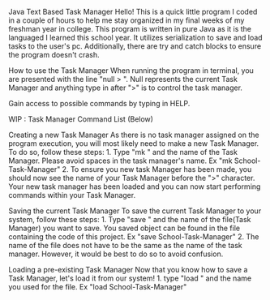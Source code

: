 Java Text Based Task Manager
  Hello! This is a quick little program I coded in a couple of hours to help me stay organized in my final weeks of my freshman year in college.
  This program is written in pure Java as it is the languaged I learned this school year. It utilizes serialization to save and load tasks to the user's
  pc. Additionally, there are try and catch blocks to ensure the program doesn't crash.
  
 How to use the Task Manager
  When running the program in terminal, you are presented with the line "null > ". Null represents the current Task Manager and anything type in after ">"
  is to control the task manager. 
  
  Gain access to possible commands by typing in HELP.
  
  WIP : Task Manager Command List (Below)
  
  Creating a new Task Manager
    As there is no task manager assigned on the program execution, you will most likely need to make a new Task Manager. To do so, follow these steps:
      1. Type "mk " and the name of the Task Manager. Please avoid spaces in the task manager's name.
        Ex "mk School-Task-Manager"
      2. To ensure you new task Manager has been made, you should now see the name of your Task Manager before the ">" character. Your new task manager has
         been loaded and you can now start performing commands within your Task Manager.
  
  Saving the current Task Manager
    To save the current Task Manager to your system, follow these steps:
      1. Type "save " and the name of the file(Task Manager) you want to save. You saved object can be found in the file containing the code of this project.
        Ex "save School-Task-Manager" 
      2. The name of the file does not have to be the same as the name of the task manager. However, it would be best to do so to avoid confusion.
  
  Loading a pre-existing Task Manager
    Now that you know how to save a Task Manager, let's load it from our system!
      1. type "load " and the name you used for the file.
        Ex "load School-Task-Manager"
